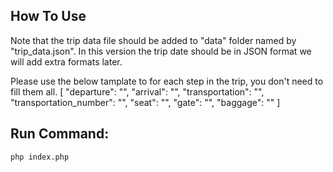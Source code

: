 ## How To Use

Note that the trip data file should be added to "data" folder named by "trip_data.json". 
In this version the trip date should be in JSON format we will add extra formats later.

Please use the below tamplate to for each step in the trip, you don't need to fill them all.
[
    "departure": "",
    "arrival": "",
    "transportation": "",
    "transportation_number": "",
    "seat": "",
    "gate": "",
    "baggage": ""
]

## Run Command: 

```
php index.php
```
